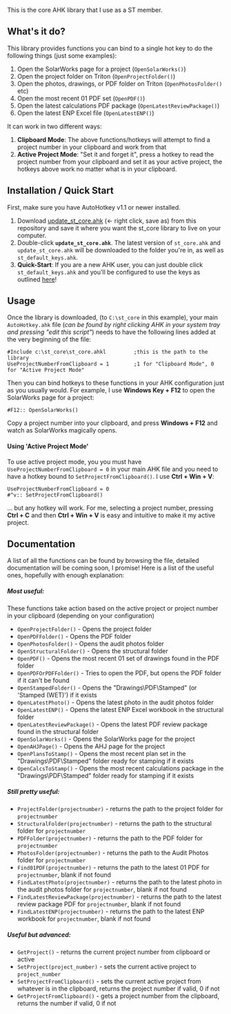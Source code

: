 This is the core AHK library that I use as a ST member.

## What's it do?
This library provides functions you can bind to a single hot key to do the following things (just some examples):

1. Open the SolarWorks page for a project (`OpenSolarWorks()`)
2. Open the project folder on Triton (`OpenProjectFolder()`)
3. Open the photos, drawings, or PDF folder on Triton (`OpenPhotosFolder()` etc)
4. Open the most recent 01 PDF set (`OpenPDF()`)
5. Open the latest calculations PDF package (`OpenLatestReviewPackage()`)
6. Open the latest ENP Excel file (`OpenLatestENP()`)

It can work in two different ways:

1. **Clipboard Mode**: The above functions/hotkeys will attempt to find a project number in your clipboard and work from that
2. **Active Project Mode**: "Set it and forget it", press a hotkey to read the project number from your clipboard and set it as your active project, the hotkeys above work no matter what is in your clipboard.

## Installation / Quick Start

First, make sure you have AutoHotkey v1.1 or newer installed.

1. Download [update_st_core.ahk][updater_url] (<- right click, save as) from this repository and save it where you want the st_core library to live on your computer.
2. Double-click **`update_st_core.ahk`**. The latest version of `st_core.ahk` and `update_st_core.ahk` will be downloaded to the folder you're in, as well as `st_default_keys.ahk`.
3. **Quick-Start**: If you are a new AHK user, you can just double click `st_default_keys.ahk` and you'll be configured to use the keys as outlined [here][example_url]!

[updater_url]: https://raw.githubusercontent.com/ngordon-scty/st_core/master/update_st_core.ahk
[example_url]: https://github.com/ngordon-scty/st_core/blob/master/examples/README.md

## Usage
Once the library is downloaded, (to `C:\st_core` in this example), your main `AutoHotkey.ahk` file (*can be found by right clicking AHK in your system tray and pressing "edit this script"*) needs to have the following lines added at the very beginning of the file:
```
#Include c:\st_core\st_core.ahkl         ;this is the path to the library
UseProjectNumberFromClipboard = 1        ;1 for "Clipboard Mode", 0 for "Active Project Mode"
```
Then you can bind hotkeys to these functions in your AHK configuration just as you usually would. For example, I use **Windows Key + F12** to open the SolarWorks page for a project:
```
#F12:: OpenSolarWorks()
```
Copy a project number into your clipboard, and press **Windows + F12** and watch as SolarWorks magically opens.

#### Using 'Active Project Mode'
To use active project mode, you you must have `UseProjectNumberFromClipboard = 0` in your main AHK file and you need to have a hotkey bound to `SetProjectFromClipboard()`. I use **Ctrl + Win + V**:
```
UseProjectNumberFromClipboard = 0
#^v:: SetProjectFromClipboard()
```
... but any hotkey will work. For me, selecting a project number, pressing **Ctrl + C** and then **Ctrl + Win + V** is easy and intuitive to make it my active project.

## Documentation
A list of all the functions can be found by browsing the file, detailed documentation will be coming soon, I promise! Here is a list of the useful ones, hopefully with enough explanation:
##### Most useful:
These functions take action based on the active project or project number in your clipboard (depending on your configuration)
* `OpenProjectFolder()` - Opens the project folder
* `OpenPDFFolder()` - Opens the PDF folder
* `OpenPhotosFolder()` - Opens the audit photos folder
* `OpenStructuralFolder()` - Opens the structural folder
* `OpenPDF()` - Opens the most recent 01 set of drawings found in the PDF folder
* `OpenPDFOrPDFFolder()` - Tries to open the PDF, but opens the PDF folder if it can't be found
* `OpenStampedFolder()` - Opens the "Drawings\PDF\Stamped" (or 'Stamped (WET)') if it exists 
* `OpenLatestPhoto()` - Opens the latest photo in the audit photos folder
* `OpenLatestENP()` - Opens the latest ENP Excel workbook in the structural folder
* `OpenLatestReviewPackage()` - Opens the latest PDF review package found in the structural folder
* `OpenSolarWorks()` - Opens the SolarWorks page for the project
* `OpenAHJPage()` - Opens the AHJ page for the project
* `OpenPlansToStamp()` - Opens the most recent plan set in the "Drawings\PDF\Stamped" folder ready for stamping if it exists
* `OpenCalcsToStamp()` - Opens the most recent calculations package in the "Drawings\PDF\Stamped" folder ready for stamping if it exists


##### Still pretty useful:
* `ProjectFolder(projectnumber)` - returns the path to the project folder for `projectnumber`
* `StructuralFolder(projectnumber)` - returns the path to the structural folder for `projectnumber`
* `PDFFolder(projectnumber)` - returns the path to the PDF folder for `projectnumber`
* `PhotosFolder(projectnumber)` - returns the path to the Audit Photos folder for `projectnumber`
* `Find01PDF(projectnumber)` - returns the path to the latest 01 PDF for `projectnumber`, blank if not found
* `FindLatestPhoto(projectnumber)` - returns the path to the latest photo in the audit photos folder for `projectnumber`, blank if not found
* `FindLatestReviewPackage(projectnumber)` - returns the path to the latest review package PDF for `projectnumber`, blank if not found
* `FindLatestENP(projectnumber)` - returns the path to the latest ENP workbook for `projectnumber`, blank if not found

##### Useful but advanced:
* `GetProject()` - returns the current project number from clipboard or active
* `SetProject(project_number)` - sets the current active project to `project_number`
* `SetProjectFromClipboard()` - sets the current active project from whatever is in the clipboard, returns the project number if valid, 0 if not
* `GetProjectFromClipboard()` - gets a project number from the clipboard, returns the number if valid, 0 if not